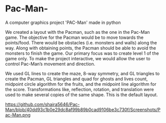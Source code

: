 # Pac-Man-
A computer graphics project 'PAC-Man' made in python

We created a layout with the Pacman, such as the one in the Pac-Man game. The objective for the Pacman would be to move towards the points/food. There would be obstacles (i.e. monsters and walls) along the way. Along with obtaining points, the Pacman should be able to avoid the monsters to finish the game. Our primary focus was to create level 1 of the game only. To make the project interactive, we would allow the user to control Pac-Man’s movement and direction.

We used GL lines to create the maze, 8-way symmetry, and GL triangles to create the Pacman, GL triangles and quad for ghosts and lives count, midpoint circle algorithm for the fruits, and the midpoint line algorithm for the score. Transformations like, reflection, rotation, and translation were used to make several copies of the same shape. This is the default layout.

https://github.com/shaira5646/Pac-Man/blob/40dd93c1b0e29dc8af99b89b0cad9106be3c730f/Screenshots/Pac-Man.png
